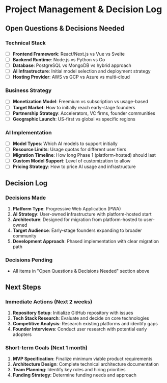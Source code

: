 # Project Management & Decision Log

## Open Questions & Decisions Needed

### Technical Stack
- [ ] **Frontend Framework**: React/Next.js vs Vue vs Svelte
- [ ] **Backend Runtime**: Node.js vs Python vs Go
- [ ] **Database**: PostgreSQL vs MongoDB vs hybrid approach
- [ ] **AI Infrastructure**: Initial model selection and deployment strategy
- [ ] **Hosting Provider**: AWS vs GCP vs Azure vs multi-cloud

### Business Strategy
- [ ] **Monetization Model**: Freemium vs subscription vs usage-based
- [ ] **Target Market**: How to initially reach early-stage founders
- [ ] **Partnership Strategy**: Accelerators, VC firms, founder communities
- [ ] **Geographic Launch**: US-first vs global vs specific regions

### AI Implementation
- [ ] **Model Types**: Which AI models to support initially
- [ ] **Resource Limits**: Usage quotas for different user tiers
- [ ] **Migration Timeline**: How long Phase 1 (platform-hosted) should last
- [ ] **Custom Model Support**: Level of customization to allow
- [ ] **Pricing Strategy**: How to price AI usage and infrastructure

## Decision Log

### Decisions Made
1. **Platform Type**: Progressive Web Application (PWA)
2. **AI Strategy**: User-owned infrastructure with platform-hosted start
3. **Architecture**: Designed for migration from platform-hosted to user-owned
4. **Target Audience**: Early-stage founders expanding to broader community
5. **Development Approach**: Phased implementation with clear migration path

### Decisions Pending
- All items in "Open Questions & Decisions Needed" section above

## Next Steps

### Immediate Actions (Next 2 weeks)
1. **Repository Setup**: Initialize GitHub repository with issues
2. **Tech Stack Research**: Evaluate and decide on core technologies
3. **Competitive Analysis**: Research existing platforms and identify gaps
4. **Founder Interviews**: Conduct user research with potential early adopters

### Short-term Goals (Next 1 month)
1. **MVP Specification**: Finalize minimum viable product requirements
2. **Architecture Design**: Complete technical architecture documentation
3. **Team Planning**: Identify key roles and hiring priorities
4. **Funding Strategy**: Determine funding needs and approach

